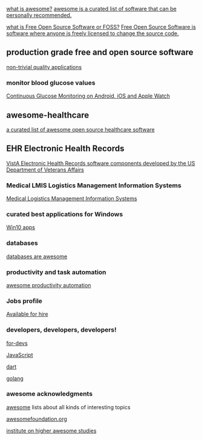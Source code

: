 <META NAME="ROBOTS" CONTENT="NOINDEX, NOFOLLOW">

[what is awesome?](https://github.com/sindresorhus/awesome/blob/master/awesome.md#only-awesome-is-awesome) [awesome is a curated list of software that can be personally recommended.](https://github.com/sindresorhus/awesome/blob/master/awesome.md#the-awesome-manifesto)

[what is Free Open Source Software or FOSS?](https://en.m.wikipedia.org/wiki/Free_and_open-source_software) [Free Open Source Software is software where anyone is freely licensed to change the source code.](https://en.m.wikipedia.org/wiki/Free_software_license)

## production grade free and open source software
[non-trivial quality applications](https://github.com/DataDaoDe/awesome-foss-apps#readme)

### monitor blood glucose values
[Continuous Glucose Monitoring on Android, iOS and Apple Watch](http://www.nightscout.info/)

## awesome-healthcare
[a curated list of awesome open source healthcare software](https://github.com/kakoni/awesome-healthcare/blob/master/README.md)

## EHR Electronic Health Records
[VistA Electronic Health Records software components developed by the US Department of Veterans Affairs](https://www.osehra.org/content/frequently-asked-questions-0)

### Medical LMIS Logistics Management Information Systems
[Medical Logistics Management Information Systems](https://openlmis.org/product/)

### curated best applications for Windows
[Win10 apps](https://github.com/Awesome-Windows/Awesome/blob/master/README.md)

### databases
[databases are awesome](https://github.com/numetriclabz/awesome-db#readme)

### productivity and task automation
[awesome productivity automation](https://github.com/jyguyomarch/awesome-productivity#task-automation)

### Jobs profile
[Available for hire](http://bestawesomesoftware.org/security.txt)

### developers, developers, developers!
[for-devs](https://github.com/ripienaar/free-for-dev#readme)

[JavaScript](https://github.com/sorrycc/awesome-javascript#readme)

[dart](https://github.com/yissachar/awesome-dart#readme)

[golang](https://github.com/avelino/awesome-go#readme)

### awesome acknowledgments
[awesome](https://github.com/sindresorhus/awesome#contents) lists about all kinds of interesting topics

[awesomefoundation.org](https://www.awesomefoundation.org/en/about_us)

[institute on higher awesome studies](https://en.m.wikipedia.org/wiki/Awesome_Foundation) 





